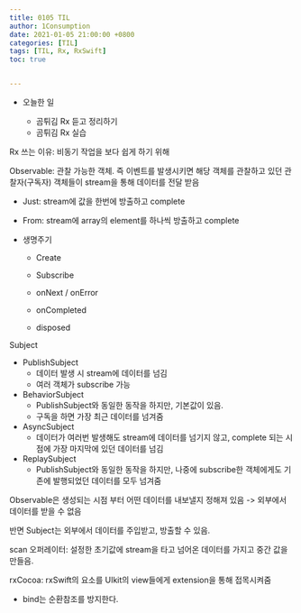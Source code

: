 ```yaml
---
title: 0105 TIL
author: 1Consumption
date: 2021-01-05 21:00:00 +0800
categories: [TIL]
tags: [TIL, Rx, RxSwift]
toc: true


---
```


* 오늘한 일

  * 곰튀김 Rx 듣고 정리하기
  * 곰튀김 Rx 실습

  

Rx 쓰는 이유: 비동기 작업을 보다 쉽게 하기 위해



Observable: 관찰 가능한 객체. 즉 이벤트를 발생시키면 해당 객체를 관찰하고 있던 관찰자(구독자) 객체들이 stream을 통해 데이터를 전달 받음

* Just: stream에 값을 한번에 방출하고 complete

* From: stream에 array의 element를 하나씩 방출하고 complete

* 생명주기

  * Create

  * Subscribe

  * onNext / onError

  * onCompleted

  * disposed

    

Subject

* PublishSubject
  * 데이터 발생 시 stream에 데이터를 넘김
  * 여러 객체가 subscribe 가능
* BehaviorSubject
  * PublishSubject와 동일한 동작을 하지만, 기본값이 있음.
  * 구독을 하면 가장 최근 데이터를 넘겨줌
* AsyncSubject
  * 데이터가 여러번 발생해도 stream에 데이터를 넘기지 않고, complete 되는 시점에 가장 마지막에 있던 데이터를 넘김
* ReplaySubject
  * PublishSubject와 동일한 동작을 하지만, 나중에 subscribe한 객체에게도 기존에 발행되었던 데이터를 모두 넘겨줌



Observable은 생성되는 시점 부터 어떤 데이터를 내보낼지 정해져 있음 -> 외부에서 데이터를 받을 수 없음

반면 Subject는 외부에서 데이터를 주입받고, 방출할 수 있음.



scan 오퍼레이터: 설정한 초기값에 stream을 타고 넘어온 데이터를 가지고 중간 값을 만들음.

rxCocoa: rxSwift의 요소를 UIkit의 view들에게 extension을 통해 접목시켜줌

* bind는 순환참조를 방지한다. 